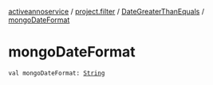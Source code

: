 [activeannoservice](../../index.md) / [project.filter](../index.md) / [DateGreaterThanEquals](index.md) / [mongoDateFormat](./mongo-date-format.md)

# mongoDateFormat

`val mongoDateFormat: `[`String`](https://kotlinlang.org/api/latest/jvm/stdlib/kotlin/-string/index.html)